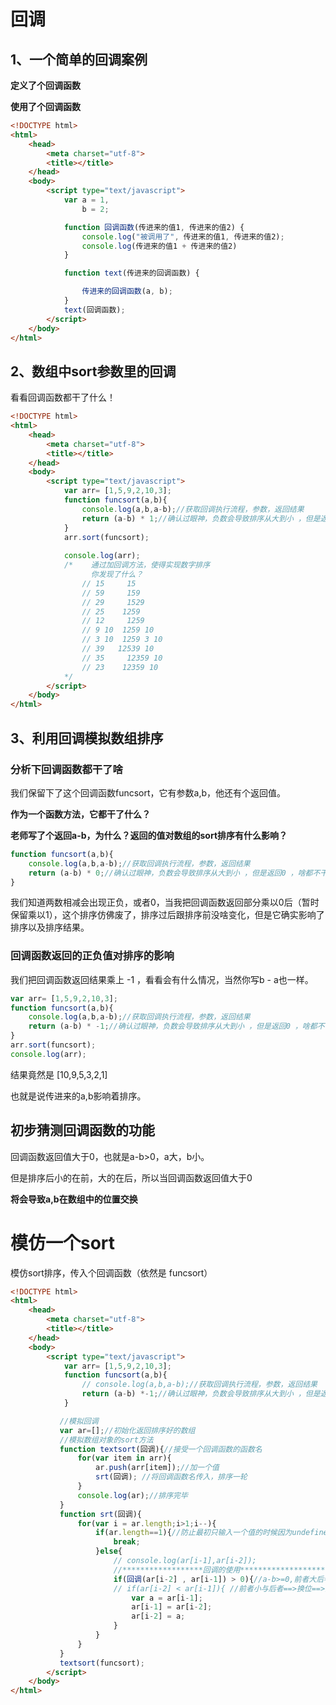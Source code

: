 # 回调

## 1、一个简单的回调案例

**定义了个回调函数**

**使用了个回调函数**

```html
<!DOCTYPE html>
<html>
	<head>
		<meta charset="utf-8">
		<title></title>
	</head>
	<body>
		<script type="text/javascript">
			var a = 1,
				b = 2;

			function 回调函数(传进来的值1, 传进来的值2) {
				console.log("被调用了", 传进来的值1, 传进来的值2);
				console.log(传进来的值1 + 传进来的值2)
			}

			function text(传进来的回调函数) {

				传进来的回调函数(a, b);
			}
			text(回调函数);
		</script>
	</body>
</html>
```

## 2、数组中sort参数里的回调

看看回调函数都干了什么！

```html
<!DOCTYPE html>
<html>
	<head>
		<meta charset="utf-8">
		<title></title>
	</head>
	<body>
		<script type="text/javascript">
			var arr= [1,5,9,2,10,3];
			function funcsort(a,b){
				console.log(a,b,a-b);//获取回调执行流程，参数，返回结果
				return (a-b) * 1;//确认过眼神，负数会导致排序从大到小 ，但是返回0 ，啥都不干
			}
			arr.sort(funcsort);
			
			console.log(arr);
			/*    通过加回调方法，使得实现数字排序
				  你发现了什么？
				// 15	  15     
				// 59	  159
				// 29	  1529
				// 25    1259
				// 12	  1259
				// 9 10  1259 10
				// 3 10  1259 3 10
				// 39   12539 10 
				// 35	  12359 10
				// 23    12359 10
			*/
		</script>
	</body>
</html>

```

## 3、利用回调模拟数组排序

### 分析下回调函数都干了啥

我们保留下了这个回调函数funcsort，它有参数a,b，他还有个返回值。

**作为一个函数方法，它都干了什么？**

**老师写了个返回a-b，为什么？返回的值对数组的sort排序有什么影响？**

```javascript
function funcsort(a,b){
    console.log(a,b,a-b);//获取回调执行流程，参数，返回结果
    return (a-b) * 0;//确认过眼神，负数会导致排序从大到小 ，但是返回0 ，啥都不干
}
```

我们知道两数相减会出现正负，或者0，当我把回调函数返回部分乘以0后（暂时保留乘以1），这个排序仿佛废了，排序过后跟排序前没啥变化，但是它确实影响了排序以及排序结果。

### 回调函数返回的正负值对排序的影响

我们把回调函数返回结果乘上 -1 ，看看会有什么情况，当然你写b - a也一样。

```javascript
var arr= [1,5,9,2,10,3];
function funcsort(a,b){
    console.log(a,b,a-b);//获取回调执行流程，参数，返回结果
    return (a-b) * -1;//确认过眼神，负数会导致排序从大到小 ，但是返回0 ，啥都不干
}
arr.sort(funcsort);
console.log(arr);
```

结果竟然是 [10,9,5,3,2,1]

也就是说传进来的a,b影响着排序。

## 初步猜测回调函数的功能

回调函数返回值大于0，也就是a-b>0，a大，b小。

但是排序后小的在前，大的在后，所以当回调函数返回值大于0 

**将会导致a,b在数组中的位置交换**

# 模仿一个sort

模仿sort排序，传入个回调函数（依然是 funcsort）

```html
<!DOCTYPE html>
<html>
	<head>
		<meta charset="utf-8">
		<title></title>
	</head>
	<body>
		<script type="text/javascript">
			var arr= [1,5,9,2,10,3];
			function funcsort(a,b){
				// console.log(a,b,a-b);//获取回调执行流程，参数，返回结果
				return (a-b) *-1;//确认过眼神，负数会导致排序从大到小 ，但是返回0 ，啥都不干
			}

		   //模拟回调
		   var ar=[];//初始化返回排序好的数组
		   //模拟数组对象的sort方法
		   function textsort(回调){//接受一个回调函数的函数名
			   for(var item in arr){
				   ar.push(arr[item]);//加一个值
				   srt(回调); //将回调函数名传入，排序一轮
			   }
			   console.log(ar);//排序完毕
		   }
		   function srt(回调){
			   for(var i = ar.length;i>1;i--){
				   if(ar.length==1){//防止最初只输入一个值的时候因为undefined导致不可描述的异常
					   break;
				   }else{
					   // console.log(ar[i-1],ar[i-2]);
					   //******************回调的使用*******************
					   if(回调(ar[i-2] , ar[i-1]) > 0){//a-b>=0,前者大后者小，换位
					   // if(ar[i-2] < ar[i-1]){ //前者小与后者==>换位==>数字大的往前走，小于号是小的往前走
						   var a = ar[i-1];
						   ar[i-1] = ar[i-2];
						   ar[i-2] = a;
					   }
				   }
			   } 
		   }
		   textsort(funcsort);
		</script>
	</body>
</html>

```

